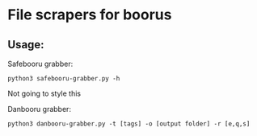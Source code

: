 # File scrapers for boorus

## Usage:

Safebooru grabber:
```
python3 safebooru-grabber.py -h
```

Not going to style this

Danbooru grabber:

```
python3 danbooru-grabber.py -t [tags] -o [output folder] -r [e,q,s]
```
